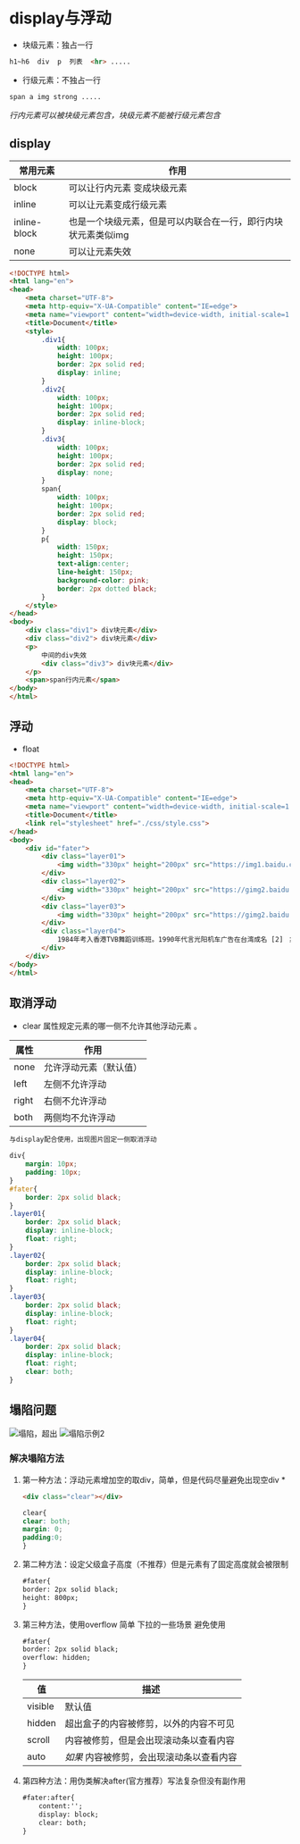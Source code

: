# display与浮动

- 块级元素：独占一行
```html
h1~h6  div  p  列表  <hr> .....
```

- 行级元素：不独占一行
```html
span a img strong .....
```
_行内元素可以被块级元素包含，块级元素不能被行级元素包含_

## display
常用元素|作用
---|---
block|可以让行内元素 变成块级元素
inline|可以让元素变成行级元素
inline-block|也是一个块级元素，但是可以内联合在一行，即行内块状元素类似img
none|可以让元素失效

```html
<!DOCTYPE html>
<html lang="en">
<head>
    <meta charset="UTF-8">
    <meta http-equiv="X-UA-Compatible" content="IE=edge">
    <meta name="viewport" content="width=device-width, initial-scale=1.0">
    <title>Document</title>
    <style>
        .div1{
            width: 100px;
            height: 100px;
            border: 2px solid red;
            display: inline;
        }
        .div2{
            width: 100px;
            height: 100px;
            border: 2px solid red;
            display: inline-block;
        }
        .div3{
            width: 100px;
            height: 100px;
            border: 2px solid red;
            display: none;
        }
        span{
            width: 100px;
            height: 100px;
            border: 2px solid red;
            display: block;
        }
        p{
            width: 150px;
            height: 150px;
            text-align:center;
            line-height: 150px;
            background-color: pink;
            border: 2px dotted black;
        }
    </style>
</head>
<body>
    <div class="div1"> div块元素</div>
    <div class="div2"> div块元素</div>
    <p>
        中间的div失效
        <div class="div3"> div块元素</div>
    </p>
    <span>span行内元素</span>
</body>
</html>
```

## 浮动
- float 
```html
<!DOCTYPE html>
<html lang="en">
<head>
    <meta charset="UTF-8">
    <meta http-equiv="X-UA-Compatible" content="IE=edge">
    <meta name="viewport" content="width=device-width, initial-scale=1.0">
    <title>Document</title>
    <link rel="stylesheet" href="./css/style.css">
</head>
<body>
    <div id="fater">
        <div class="layer01">
            <img width="330px" height="200px" src="https://img1.baidu.com/it/u=1726475353,306474546&fm=253&fmt=auto&app=138&f=JPEG?w=889&h=500" alt="">
        </div>
        <div class="layer02">
            <img width="330px" height="200px" src="https://gimg2.baidu.com/image_search/src=http%3A%2F%2Fi.img16888.com%2Fupload%2FImages%2F2021%2F04%2F795991617933372.jpg&refer=http%3A%2F%2Fi.img16888.com&app=2002&size=f9999,10000&q=a80&n=0&g=0n&fmt=auto?sec=1665152836&t=f52b70b6e824f015fddbce95c8d95793" alt="">
        </div>
        <div class="layer03">
            <img width="330px" height="200px" src="https://gimg2.baidu.com/image_search/src=http%3A%2F%2Fbkimg.cdn.bcebos.com%2Fpic%2Ffaf2b2119313b07e1fcfe16101d7912397dd8c6d&refer=http%3A%2F%2Fbkimg.cdn.bcebos.com&app=2002&size=f9999,10000&q=a80&n=0&g=0n&fmt=auto?sec=1665152883&t=7ae4842d6012841a0642e5570c1dcf7a" alt="">
        </div>
        <div class="layer04">
            1984年考入香港TVB舞蹈训练班。1990年代言光阳机车广告在台湾成名 [2] ；
        </div>
    </div>
</body>
</html>
```
## 取消浮动
- clear 属性规定元素的哪一侧不允许其他浮动元素 。

属性|作用
--|---
none|允许浮动元素（默认值）
left|左侧不允许浮动
right|右侧不允许浮动
both|两侧均不允许浮动

```txt
与display配合使用，出现图片固定一侧取消浮动
```


```css
div{
    margin: 10px;
    padding: 10px;
}
#fater{
    border: 2px solid black;
}
.layer01{
    border: 2px solid black;
    display: inline-block;
    float: right;
}
.layer02{
    border: 2px solid black;
    display: inline-block;
    float: right;
}
.layer03{
    border: 2px solid black;
    display: inline-block;
    float: right;
}
.layer04{
    border: 2px solid black;
    display: inline-block;
    float: right;
    clear: both;
}
```

## 塌陷问题
![塌陷，超出](https://user-images.githubusercontent.com/109905813/189154173-47c94c95-1179-49f6-aa7f-79ae21202f59.png)
![塌陷示例2](https://user-images.githubusercontent.com/109905813/189154257-7bc73254-bb77-4659-94d9-a3547014916c.png)

### 解决塌陷方法
1. 第一种方法：浮动元素增加空的取div，简单，但是代码尽量避免出现空div
    * 
    ```html
    <div class="clear"></div>
    ```
    ```css
    clear{
    clear: both;
    margin: 0;
    padding:0;
    }
    ```
2. 第二种方法：设定父级盒子高度（不推荐）但是元素有了固定高度就会被限制
    ```html
    #fater{
    border: 2px solid black;
    height: 800px;
    }
    ```
3. 第三种方法，使用overflow 简单 下拉的一些场景 避免使用
    ```html
    #fater{
    border: 2px solid black;
    overflow: hidden;
    }
    ```
    值|描述
    --|--
    visible|默认值
    hidden|超出盒子的内容被修剪，以外的内容不可见
    scroll|内容被修剪，但是会出现滚动条以查看内容
    auto|_如果_ 内容被修剪，会出现滚动条以查看内容
4. 第四种方法：用伪类解决after(官方推荐）写法复杂但没有副作用

    ```html
    #fater:after{
        content:'';
        display: block;
        clear: both;
    }
    ```










